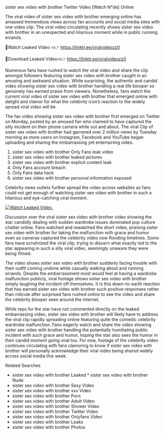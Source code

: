 ﻿sister sex video with brother Twitter Video [Watch N*de] Online

The viral video of ﻿sister sex video with brother emerging online has amassed tremendous views across fan accounts and social media sites with one video clip. The viral video circulating recently shows ﻿sister sex video with brother in an unexpected and hilarious moment while in public running errands. 

🔴Watch Leaked Video 🔥👉  https://linktr.ee/viralvideozz0 

🔴Download Leaked Video🔥👉  https://linktr.ee/viralvideozz0 

Numerous fans have rushed to watch the viral video and share the clip amongst followers featuring ﻿sister sex video with brother caught in an amusing and awkward situation. While surprising, the authentic and candid video showing ﻿sister sex video with brother handling a real life blooper so genuinely has earned praise from viewers. Nonetheless, fans watch the current viral video of ﻿sister sex video with brother that emerged online with delight and clamor for what the celebrity icon’s reaction to the widely spread viral video will be.

The fan video showing ﻿sister sex video with brother first emerged on Twitter on Monday, posted by an amused fan who claimed to have captured the silly incident on their phone camera while out and about. The viral Clip of ﻿sister sex video with brother had garnered over 2 million views by Tuesday morning as more users on Instagram, Facebook and YouTube began uploading and sharing the embarrassing yet entertaining video. 

1. ﻿sister sex video with brother Only Fans leak video
2. ﻿sister sex video with brother leaked pictures
3. ﻿sister sex video with brother explicit content leak
4. Only Fans account breach
5. Only Fans data hack
6. ﻿sister sex video with brother personal information exposed

Celebrity news outlets further spread the video across websites as fans could not get enough of watching ﻿sister sex video with brother in such a hilarious and eye-catching viral moment. 

[![Watch Leaked Video.](https://miro.medium.com/v2/resize:fit:828/format:webp/1*cilzJN44JGOrTw9NJCrNHA.gif "Watch Leaked Video")](https://linktr.ee/viralvideozz0)

Discussion over the viral ﻿sister sex video with brother video showing the star candidly dealing with sudden wardrobe issues dominated pop culture chatter online. Fans watched and rewatched the short video, praising ﻿sister sex video with brother for taking the malfunction with grace and humor even as cameras captured the celebrity video now flooding timelines. Some fans have scrutinized the viral clip, trying to discern what exactly led to the star appearing in such a silly viral video, seemingly unaware they were being filmed.

The video shows ﻿sister sex video with brother suddenly facing trouble with their outfit coming undone while casually walking about and running errands. Despite the embarrassment most would feel at having a wardrobe malfunction publicly, viral footage shows ﻿sister sex video with brother simply laughing the incident off themselves. It is this down-to-earth reaction that has earned ﻿sister sex video with brother such positive responses rather than ridicule after surprised fans rushed online to see the video and share the celebrity blooper seen around the internet.  

While reps for the star have not commented directly on the leaked embarrassing video, ﻿sister sex video with brother will likely have to address the viral clip rapidly spreading online featuring quite the comedic celebrity wardrobe malfunction. Fans eagerly watch and share the video showing ﻿sister sex video with brother handling the potentially humiliating public incident with such grace and humor, hoping the star also sees the humor in their candid moment going viral too. For now, footage of the celebrity video continues circulating with fans clamoring to know if ﻿sister sex video with brother will personally acknowledge their viral video being shared widely across social media this week.

Related Searches
* ﻿sister sex video with brother Leaked
﻿* sister sex video with brother Nude
* ﻿sister sex video with brother Sexy Video
* ﻿sister sex video with brother xxx Video
* ﻿sister sex video with brother Porn
* ﻿sister sex video with brother Adult Video
* ﻿sister sex video with brother Shower Video
* ﻿sister sex video with brother Twitter Video
* ﻿sister sex video with brother Onlyfans Video
* ﻿sister sex video with brother Leaks
* ﻿sister sex video with brother Photos